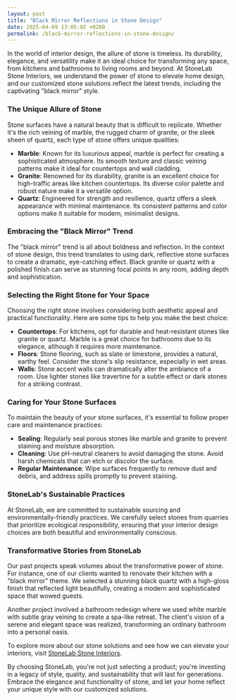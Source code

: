 ```yaml
---
layout: post
title: "Black Mirror Reflections in Stone Design"
date: 2025-04-09 13:05:02 +0200
permalink: /black-mirror-reflections-in-stone-design/
---
```



In the world of interior design, the allure of stone is timeless. Its durability, elegance, and versatility make it an ideal choice for transforming any space, from kitchens and bathrooms to living rooms and beyond. At StoneLab Stone Interiors, we understand the power of stone to elevate home design, and our customized stone solutions reflect the latest trends, including the captivating "black mirror" style. 

### The Unique Allure of Stone

Stone surfaces have a natural beauty that is difficult to replicate. Whether it's the rich veining of marble, the rugged charm of granite, or the sleek sheen of quartz, each type of stone offers unique qualities:

- **Marble**: Known for its luxurious appeal, marble is perfect for creating a sophisticated atmosphere. Its smooth texture and classic veining patterns make it ideal for countertops and wall cladding.
- **Granite**: Renowned for its durability, granite is an excellent choice for high-traffic areas like kitchen countertops. Its diverse color palette and robust nature make it a versatile option.
- **Quartz**: Engineered for strength and resilience, quartz offers a sleek appearance with minimal maintenance. Its consistent patterns and color options make it suitable for modern, minimalist designs.

### Embracing the "Black Mirror" Trend

The "black mirror" trend is all about boldness and reflection. In the context of stone design, this trend translates to using dark, reflective stone surfaces to create a dramatic, eye-catching effect. Black granite or quartz with a polished finish can serve as stunning focal points in any room, adding depth and sophistication.

### Selecting the Right Stone for Your Space

Choosing the right stone involves considering both aesthetic appeal and practical functionality. Here are some tips to help you make the best choice:

- **Countertops**: For kitchens, opt for durable and heat-resistant stones like granite or quartz. Marble is a great choice for bathrooms due to its elegance, although it requires more maintenance.
- **Floors**: Stone flooring, such as slate or limestone, provides a natural, earthy feel. Consider the stone's slip resistance, especially in wet areas.
- **Walls**: Stone accent walls can dramatically alter the ambiance of a room. Use lighter stones like travertine for a subtle effect or dark stones for a striking contrast.

### Caring for Your Stone Surfaces

To maintain the beauty of your stone surfaces, it's essential to follow proper care and maintenance practices:

- **Sealing**: Regularly seal porous stones like marble and granite to prevent staining and moisture absorption.
- **Cleaning**: Use pH-neutral cleaners to avoid damaging the stone. Avoid harsh chemicals that can etch or discolor the surface.
- **Regular Maintenance**: Wipe surfaces frequently to remove dust and debris, and address spills promptly to prevent staining.

### StoneLab's Sustainable Practices

At StoneLab, we are committed to sustainable sourcing and environmentally-friendly practices. We carefully select stones from quarries that prioritize ecological responsibility, ensuring that your interior design choices are both beautiful and environmentally conscious. 

### Transformative Stories from StoneLab

Our past projects speak volumes about the transformative power of stone. For instance, one of our clients wanted to renovate their kitchen with a "black mirror" theme. We selected a stunning black quartz with a high-gloss finish that reflected light beautifully, creating a modern and sophisticated space that wowed guests.

Another project involved a bathroom redesign where we used white marble with subtle gray veining to create a spa-like retreat. The client's vision of a serene and elegant space was realized, transforming an ordinary bathroom into a personal oasis.

To explore more about our stone solutions and see how we can elevate your interiors, visit [StoneLab Stone Interiors](https://stonelab.se).

By choosing StoneLab, you're not just selecting a product; you're investing in a legacy of style, quality, and sustainability that will last for generations. Embrace the elegance and functionality of stone, and let your home reflect your unique style with our customized solutions.